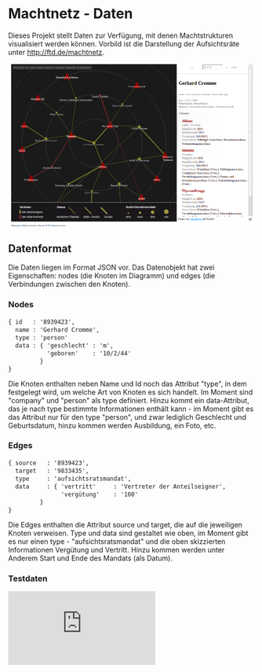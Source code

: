 # Machtnetz - Daten

Dieses Projekt stellt Daten zur Verfügung, mit denen Machtstrukturen visualisiert werden können. Vorbild ist die Darstellung der Aufsichtsräte unter http://ftd.de/machtnetz.

![(Machtnetz bei FTD.de)](img/ftd-machtnetz.png)

## Datenformat

Die Daten liegen im Format JSON vor. Das Datenobjekt hat zwei Eigenschaften: nodes (die Knoten im Diagramm) und edges (die Verbindungen zwischen den Knoten). 

### Nodes

    { id   : '8939423',
      name : 'Gerhard Cromme',
      type : 'person'
      data : { 'geschlecht' : 'm',
               'geboren'    : '10/2/44' 
             }
    }

Die Knoten enthalten neben Name und Id noch das Attribut "type", in dem festgelegt wird, um welche Art von Knoten es sich handelt. Im Moment sind "company" und "person" als type definiert. Hinzu kommt ein data-Attribut, das je nach type bestimmte Informationen enthält kann - im Moment gibt es das Attribut nur für den type "person", und zwar lediglich Geschlecht und Geburtsdatum, hinzu kommen werden Ausbildung, ein Foto, etc.


### Edges

    { source   : '8939423',
      target   : '9833435',
      type     : 'aufsichtsratsmandat',
      data     : { 'vertritt'     : 'Vertreter der Anteilseigner',
                   'vergütung'    : '160' 
             }
    }

Die Edges enthalten die Attribut source und target, die auf die jeweiligen Knoten verweisen. Type und data sind gestaltet wie oben, im Moment gibt es nur einen type - "aufsichtsratsmandat" und die oben skizzierten Informationen Vergütung und Vertritt. Hinzu kommen werden unter Anderem Start und Ende des Mandats (als Datum). 


### Testdaten

![Hier liegt ein Satz Testdaten](https://raw.github.com/mvtango/machtnetz-data/master/data/aufsichtsrat.json)


